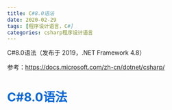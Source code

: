 ```yaml
---
title: C#8.0语法
date: 2020-02-29
tags: [程序设计语言，C#]
categories: csharp程序设计语言
---
```

C#8.0语法（发布于 2019，.NET Framework 4.8）
<!-- more -->
参考：<https://docs.microsoft.com/zh-cn/dotnet/csharp/>
# <span style="color:#0366d6;">C#8.0语法</span>


